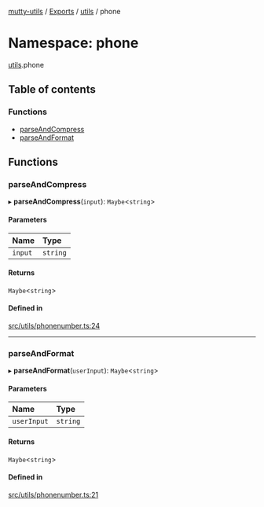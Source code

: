 [mutty-utils](../README.md) / [Exports](../modules.md) / [utils](utils.md) / phone

# Namespace: phone

[utils](utils.md).phone

## Table of contents

### Functions

- [parseAndCompress](utils.phone.md#parseandcompress)
- [parseAndFormat](utils.phone.md#parseandformat)

## Functions

### parseAndCompress

▸ **parseAndCompress**(`input`): `Maybe`<`string`\>

#### Parameters

| Name | Type |
| :------ | :------ |
| `input` | `string` |

#### Returns

`Maybe`<`string`\>

#### Defined in

[src/utils/phonenumber.ts:24](https://github.com/jonlaing/mutty-utils/blob/f9c02d2/src/utils/phonenumber.ts#L24)

___

### parseAndFormat

▸ **parseAndFormat**(`userInput`): `Maybe`<`string`\>

#### Parameters

| Name | Type |
| :------ | :------ |
| `userInput` | `string` |

#### Returns

`Maybe`<`string`\>

#### Defined in

[src/utils/phonenumber.ts:21](https://github.com/jonlaing/mutty-utils/blob/f9c02d2/src/utils/phonenumber.ts#L21)
